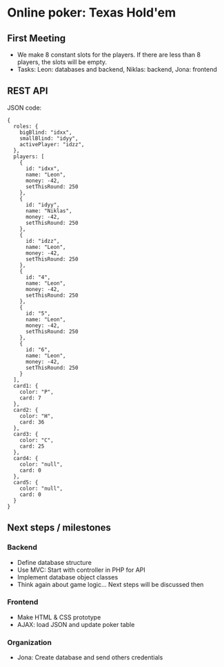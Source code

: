 # Online poker: Texas Hold'em

## First Meeting
* We make 8 constant slots for the players. If there are less than 8 players, the slots will be empty.
* Tasks: Leon: databases and backend, Niklas: backend, Jona: frontend

## REST API
JSON code:
```
{
  roles: {
    bigBlind: "idxx",
    smallBlind: "idyy",
    activePlayer: "idzz",
  },
  players: [
    {
      id: "idxx",
      name: "Leon", 
      money: -42,
      setThisRound: 250
    },
    {
      id: "idyy",
      name: "Niklas", 
      money: -42,
      setThisRound: 250
    },
    {
      id: "idzz",
      name: "Leon", 
      money: -42,
      setThisRound: 250
    },
    {
      id: "4",
      name: "Leon", 
      money: -42,
      setThisRound: 250
    },
    {
      id: "5",
      name: "Leon", 
      money: -42,
      setThisRound: 250
    },
    {
      id: "6",
      name: "Leon", 
      money: -42,
      setThisRound: 250
    }
  ],
  card1: {
    color: "P",
    card: 7
  },
  card2: {
    color: "H",
    card: 36
  },
  card3: {
    color: "C",
    card: 25
  },
  card4: {
    color: "null",
    card: 0
  },
  card5: {
    color: "null",
    card: 0
  }
}

```


## Next steps / milestones

### Backend
* Define database structure
* Use MVC: Start with controller in PHP for API
* Implement database object classes
* Think again about game logic... Next steps will be discussed then


### Frontend
* Make HTML & CSS prototype
* AJAX: load JSON and update poker table


### Organization
* Jona: Create database and send others credentials